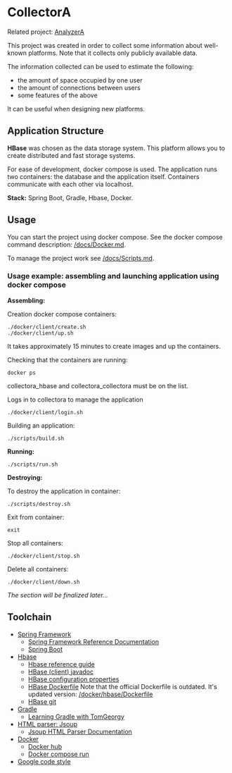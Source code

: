 # CollectorA

Related project: [AnalyzerA](https://github.com/UsoltsevI/AnalyzerA)

This project was created in order to collect some 
information about well-known platforms.
Note that it collects only publicly available data.

The information collected can be used to estimate the following: 
* the amount of space occupied by one user
* the amount of connections between users
* some features of the above

It can be useful when designing new platforms.

## Application Structure

[//]: # (See [scheme in Figma]&#40;https://www.figma.com/board/RzTIebuqjBTp3RjnWyckLG/CollectorA?node-id=0-1&node-type=canvas&t=JJLXHee1CrzO8b3q-0&#41;.)
[//]: # (Or you can see this scheme as png in [/docs/CollectorA.png]&#40;./docs/CollectorA.png&#41;. )
[//]: # (*Scheme has not updated yet.*)

__HBase__ was chosen as the data storage system. 
This platform allows you to create distributed and fast 
storage systems. 

For ease of development, docker compose is used.
The application runs two containers: the database and 
the application itself. Containers communicate with
each other via localhost.

__Stack:__ Spring Boot, Gradle, Hbase, Docker. 

## Usage

You can start the project using docker compose.
See the docker compose command description: 
[/docs/Docker.md](./docs/Docker.md). 

To manage the project work see [/docs/Scripts.md](./docs/Scripts.md).

### Usage example: assembling and launching application using docker compose
__Assembling:__

Creation docker compose containers:
```shell
./docker/client/create.sh
./docker/client/up.sh
```
It takes approximately 15 minutes
to create images and up the containers.


Checking that the containers are running: 
```shell
docker ps
```
collectora_hbase and collectora_collectora must be on the list.

Logs in to collectora to manage the application
```shell
./docker/client/login.sh
```

Building an application:
```shell
./scripts/build.sh
```

__Running:__
```shell
./scripts/run.sh
```

__Destroying:__

To destroy the application in container:
```shell
./scripts/destroy.sh
```

Exit from container:
```shell
exit
```

Stop all containers:
```shell
./docker/client/stop.sh
```

Delete all containers:
```shell
./docker/client/down.sh
```

*The section will be finalized later...*

## Toolchain
* [Spring Framework](https://spring.io/)
  - [Spring Framework Reference Documentation](https://docs.spring.io/spring-framework/docs/3.2.5.RELEASE/spring-framework-reference/htmlsingle/#overview-usagescenarios)
  - [Spring Boot](https://spring.io/projects/spring-boot)
* [Hbase](https://hbase.apache.org/)
  - [Hbase reference guide](https://hbase.apache.org/book.html)
  - [HBase (client) javadoc](https://hbase.apache.org/devapidocs/org/apache/hadoop/hbase/client/package-summary.html)
  - [HBase configuration properties](https://docs.ezmeral.hpe.com/datafabric-customer-managed/78/HBase/HBaseConfigurationProperties.html)
  - [HBase Dockerfile](https://apache.googlesource.com/hbase/+/rel/1.0.1/dev-support/hbase_docker)
  Note that the official Dockerfile is outdated. It's updated
  version: [/docker/hbase/Dockerfile](./docker/hbase/Dockerfile)
  - [HBase git](https://github.com/apache/hbase)
* [Gradle](https://gradle.com/)
  - [Learning Gradle with TomGeorgy](https://tomgregory.com)
* [HTML parser: Jsoup](https://jsoup.org/)
  - [Jsoup HTML Parser Documentation](https://jsoup.org/apidocs/org/jsoup/Jsoup.html)
* [Docker](https://www.docker.com/)
  - [Docker hub](https://hub.docker.com/)
  - [Docker compose run](https://docs.docker.com/reference/cli/docker/compose/run/)
* [Google code style](https://habr.com/ru/articles/513176/)
